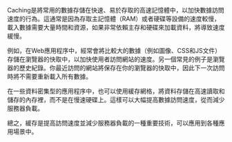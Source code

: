 

Caching是將常用的數據存儲在快速、易於存取的高速記憶體中，以加快數據訪問速度的行為。這通常是因為存取主記憶體（RAM）或者硬碟等設備的速度較慢，載入數據需要大量時間和資源，如果非常依賴主存和硬碟來加載資料，將導致速度緩慢。

例如，在Web應用程序中，經常會將比較大的數據（例如圖像、CSS和JS文件）存儲在瀏覽器的快取中，以加快使用者訪問網站的速度。另一個常見的例子是瀏覽器的歷史紀錄。你最近訪問的網站將保存在你的瀏覽器的快取中，因此下一次訪問時將不需要重新載入所有數據。

在一些資料密集型的應用程序中，也可以使用緩存網格，將資料存儲在高速讀取和儲存的內存裡，而不是在慢速硬碟上。這樣可以大幅提高數據訪問速度，從而減少服務器負載。

總之，緩存是提高訪問速度並減少服務器負載的一種重要技術，可以應用到各種應用場景中。